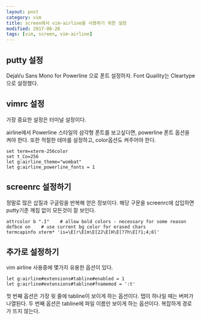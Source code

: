 ```yaml
---
layout: post
category: vim
title: screen에서 vim-airline을 사용하기 위한 설정
modified: 2017-08-28
tags: [vim, screen, vim-airline]
---
```


## putty 설정

DejaVu Sans Mono for Powerline 으로 폰트 설정하자. Font Quaility는 Cleartype으로 설정했다.

## vimrc 설정

가장 중요한 설정은 터미널 설정이다. 

airline에서 Powerline 스타일의 삼각형 폰트를 보고싶다면, powerline 폰트 옵션을 켜야 한다. 또한 적절한 테마를 설정하고, color옵션도 켜주어야 한다.

```
set term=xterm-256color
set t_Co=256
let g:airline_theme="wombat"
let g:airline_powerline_fonts = 1
```

## screenrc 설정하기

정말로 많은 삽질과 구글링을 반복해 얻은 정보이다. 해당 구문을 screenrc에 삽입하면 putty기준 깨짐 없이 모든것이 잘 보인다.

```
attrcolor b ".I"    # allow bold colors - necessary for some reason
defbce on    # use current bg color for erased chars
termcapinfo xterm* 'is=\E[r\E[m\E[2J\E[H\E[?7h\E[?1;4;6l'
```

## 추가로 설정하기

vim airline 사용중에 몇가지 유용한 옵션이 있다.

```
let g:airline#extensions#tabline#enabled = 1
let g:airline#extensions#tabline#fnamemod = ':t'
```

첫 번째 옵션은 가장 윗 줄에 tabline이 보이게 하는 옵션이다. 탭이 하나일 때는 버퍼가 나열된다.
두 번째 옵션은 tabline에 파일 이름만 보이게 하는 옵션이다. 복잡하게 경로가 뜨지 않는다.
